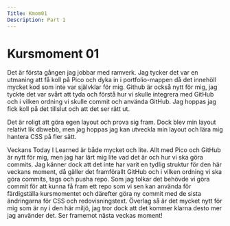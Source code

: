 ```yaml
---
Title: Kmom01
Description: Part 1
---
```


Kursmoment 01
==================


Det är första gången jag jobbar med ramverk. Jag tycker det var en utmaning att få koll på Pico och dyka in i portfolio-mappen då det innehöll mycket kod som inte var självklar för mig. Github är också nytt för mig, jag tyckte det var svårt att tyda och förstå hur vi skulle integrera med GitHub och i vilken ordning vi skulle commit och använda GitHub. Jag hoppas jag fick koll på det tillslut och att det ser rätt ut.

Det är roligt att göra egen layout och prova sig fram. Dock blev min layout relativt lik dbwebb, men jag hoppas jag kan utveckla min layout och lära mig hantera CSS på fler sätt.

Veckans Today I Learned är både mycket och lite. Allt med Pico och GitHub är nytt för mig, men jag har lärt mig lite vad det är och hur vi ska göra commits. Jag känner dock att det inte har varit en tydlig struktur för den här veckans moment, då gäller det framförallt GitHub och i vilken ordning vi ska göra commits, tags och pusha repo. Som jag tolkar det behövde vi göra commit för att kunna få fram ett repo som vi sen kan använda för färdigställa kursmomentet och därefter göra ny commit med de sista ändringarna för CSS och redovisningstext. Överlag så är det mycket nytt för mig som är ny i den här miljö, jag tror dock att det kommer klarna desto mer jag använder det. Ser framemot nästa veckas moment!
